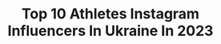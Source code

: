 ---
title: Top 10 Athletes Instagram Influencers In Ukraine In 2023
description: >-
  Find top athletes Instagram influencers in Ukraine in 2023. Most popular hashtags: #sport #ukraine #athlete #redbull.
platform: Instagram
hits: 9
text_top: Analyze the best Instagram profiles on inBeat.
text_bottom: Our database has 9 Instagram influencers like this in Ukraine for you to pitch.
profiles:
  - username: "kir.kara"
    fullname: >-
      Kirill Karabut
    bio: >-
      @gornation Pro Athlete ▶Eurocup winner 2019🥇🇵🇱 ▶Pull&Push2vs2 battles 2020🥇🇫🇷 ▶World Cup stage 2019🥈🇧🇬 ▶World Championship 2019🥉🇷🇺
    location: "Ukraine"
    followers: 23917
    engagement: 1618
    commentsToLikes: 0.018136
    id: ck6u9dywsx0000j71oji3hs0k
    verified: false
    hashtags: "#forestwalk, #quarantined, #kharkivphoto, #summertimes"
  - username: "olga_saladukha"
    fullname: >-
      Olga Saladukha
    bio: >-
      Ambassador Europ🇪🇺 week of Sport 🏃🏼‍♀️ #Nike 👟🕶 🥉Olympic 🥇World 🥇🥇🥇🥇🥉xEurop 🥈🥉World 🥈🥉World Cup Chair of Athletes commission of NOC🇺🇦
    location: "Ukraine"
    followers: 14222
    engagement: 948
    commentsToLikes: 0.038903
    id: ck8t9sx9hp8sc0j78ccz626o4
    verified: false
    hashtags: "#sport, #triplejump, #sportlife, #girlboss"
  - username: "solovey_thematrix"
    fullname: >-
      Соловей Виталий TKD 🥋
    bio: >-
      Professional athlete and coach #soloveyteam 🥇World champion 3x 🥇European champion 4x 🥇World and European cup winner Audi Gang 🚗
    location: "Ukraine"
    followers: 12952
    engagement: 984
    commentsToLikes: 0.009560
    id: ck6u6toq6ho050j71ond68hki
    verified: false
    hashtags: "#ukraine, #topten, #taekwondoitf, #topten4you"
  - username: "supamontalvo"
    fullname: >-
      Bboy Victor
    bio: >-
      RedBull Athlete 💥 Kissimmee, FL 🇲🇽 🇺🇸
    location: "Ukraine"
    followers: 63355
    engagement: 721
    commentsToLikes: 0.017707
    id: ck0w11c45h2ub0i19az9auicv
    verified: false
    hashtags: "#redbull, #redbulldancer, #redbullathlete, #orlando"
  - username: "dmitriyillyuk"
    fullname: >-
      Dmitriy Illyuk/Дмитрий Иллюк
    bio: >-
      2019 FIA MOTORSPORT GAMES Champion 2008/2012/2016 Ukrainian Drift Champion.2012 East European Champion. Monster Energy Athlete EMEA 🇺🇦 @dmitriyillyuk
    location: "Ukraine"
    followers: 36067
    engagement: 321
    commentsToLikes: 0.023440
    id: ck6tykxf24c8v0j71dvsqylgm
    verified: false
    hashtags: "#thehustler, #crushquarantine, #monday, #monsterenergy"
  - username: "alexander_titarenk0"
    fullname: >-
      #Blueshorts
    bio: >-
      My name is Alexander Titarenko aka #blueshorts I am the champion of the Red Bull Art of Motion 2017🏆 Professional Freerunner Athlete @redbull 🏃‍♂️🇺🇦
    location: "Ukraine"
    followers: 120498
    engagement: 581
    commentsToLikes: 0.006383
    id: ck0w4cx4uxynm0i19c6vt3o9g
    verified: true
    hashtags: "#redbull, #blueshorts"
  - username: "yanabelomoina"
    fullname: >-
      Yana Belomoina 🚴🏻‍♀️
    bio: >-
      ProCyclist🇺🇦 Riding for @brentjensmountainbiketeam #RedbullAthlete 4times medalist WorldChampionships,2times EuropeanChampion,3times Leader WorldCup!
    location: "Ukraine"
    followers: 62006
    engagement: 311
    commentsToLikes: 0.011385
    id: ck6ufj79ixdfw0j71fmi5s7xx
    verified: false
    hashtags: "#lovemyjob, #athlete, #aroundtheworld, #me"
  - username: "danya.golenkov"
    fullname: >-
      H D 🙌🏽🏀
    bio: >-
      5’8” (174cm)Pro dunker 🏀🐒 Can’t be stopped 😁
    location: "Ukraine"
    followers: 6775
    engagement: 1998
    commentsToLikes: 0.038906
    id: ck5cd67j9ilzc0i11s20igjw4
    verified: false
    hashtags: "#slam, #picture, #basketball, #dunk"
  - username: "jaky_factos"
    fullname: >-
      Jacqueline Factos
    bio: >-
      Karate🥋Team Ecuador🇪🇨 ▪️PanAmerican Champion🥇x5 ▪️World Games🥈 ▪️Juegos Sudamericanos 🥇🥇 ▪️🏅Premier League medalist 📚Lcda.Cultura físico @linksports_
    location: "Ukraine"
    followers: 10973
    engagement: 580
    commentsToLikes: 0.025745
    id: ck6u8xwwhubzd0j71cmmws7vz
    verified: false
    hashtags: "#quedateencasa, #girls, #focus, #picoftheday"
---